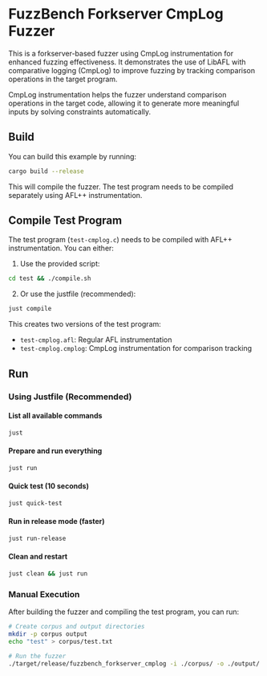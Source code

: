 # FuzzBench Forkserver CmpLog Fuzzer

This is a forkserver-based fuzzer using CmpLog instrumentation for enhanced fuzzing effectiveness. It demonstrates the use of LibAFL with comparative logging (CmpLog) to improve fuzzing by tracking comparison operations in the target program.

CmpLog instrumentation helps the fuzzer understand comparison operations in the target code, allowing it to generate more meaningful inputs by solving constraints automatically.

## Build

You can build this example by running:
```bash
cargo build --release
```

This will compile the fuzzer. The test program needs to be compiled separately using AFL++ instrumentation.

## Compile Test Program

The test program (`test-cmplog.c`) needs to be compiled with AFL++ instrumentation. You can either:

1. Use the provided script:
```bash
cd test && ./compile.sh
```

2. Or use the justfile (recommended):
```bash
just compile
```

This creates two versions of the test program:
- `test-cmplog.afl`: Regular AFL instrumentation
- `test-cmplog.cmplog`: CmpLog instrumentation for comparison tracking

## Run

### Using Justfile (Recommended)

#### List all available commands
```bash
just
```

#### Prepare and run everything
```bash
just run
```

#### Quick test (10 seconds)
```bash
just quick-test
```

#### Run in release mode (faster)
```bash
just run-release
```

#### Clean and restart
```bash
just clean && just run
```

### Manual Execution

After building the fuzzer and compiling the test program, you can run:

```bash
# Create corpus and output directories
mkdir -p corpus output
echo "test" > corpus/test.txt

# Run the fuzzer
./target/release/fuzzbench_forkserver_cmplog -i ./corpus/ -o ./output/ ./test-cmplog.afl --cmplog ./test-cmplog.cmplog
```